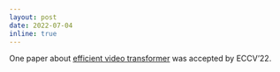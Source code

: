 ```yaml
---
layout: post
date: 2022-07-04
inline: true
---
```

One paper about [efficient video transformer](https://arxiv.org/abs/2112.04674) was accepted by ECCV’22.